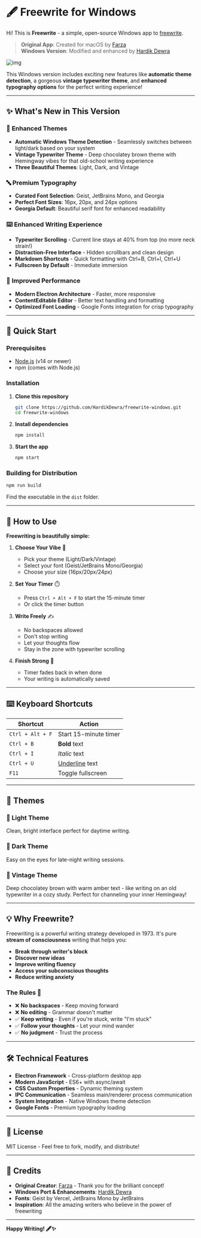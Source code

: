 # 🖋️ Freewrite for Windows

Hi! This is **Freewrite** - a simple, open-source Windows app to [freewrite](https://writingprocess.mit.edu/process/step-1-generate-ideas/instructions/freewriting/).

> **Original App**: Created for macOS by [Farza](https://github.com/buildspace/freewrite)  
> **Windows Version**: Modified and enhanced by [Hardik Dewra](https://github.com/HardikDewra)

![img](https://i.imgur.com/2ucbtff.gif)

This Windows version includes exciting new features like **automatic theme detection**, a gorgeous **vintage typewriter theme**, and **enhanced typography options** for the perfect writing experience!

---

## ✨ **What's New in This Version**

### 🎨 **Enhanced Themes**
- **Automatic Windows Theme Detection** - Seamlessly switches between light/dark based on your system
- **Vintage Typewriter Theme** - Deep chocolatey brown theme with Hemingway vibes for that old-school writing experience
- **Three Beautiful Themes**: Light, Dark, and Vintage

### 🔤 **Premium Typography** 
- **Curated Font Selection**: Geist, JetBrains Mono, and Georgia
- **Perfect Font Sizes**: 16px, 20px, and 24px options
- **Georgia Default**: Beautiful serif font for enhanced readability

### ⌨️ **Enhanced Writing Experience**
- **Typewriter Scrolling** - Current line stays at 40% from top (no more neck strain!)
- **Distraction-Free Interface** - Hidden scrollbars and clean design
- **Markdown Shortcuts** - Quick formatting with Ctrl+B, Ctrl+I, Ctrl+U
- **Fullscreen by Default** - Immediate immersion

### 🚀 **Improved Performance**
- **Modern Electron Architecture** - Faster, more responsive
- **ContentEditable Editor** - Better text handling and formatting
- **Optimized Font Loading** - Google Fonts integration for crisp typography

---

## 🚀 **Quick Start**

### **Prerequisites**
- [Node.js](https://nodejs.org/) (v14 or newer)
- npm (comes with Node.js)

### **Installation**

1. **Clone this repository**
   ```bash
   git clone https://github.com/HardikDewra/freewrite-windows.git
   cd freewrite-windows
   ```

2. **Install dependencies**
   ```bash
   npm install
   ```

3. **Start the app**
   ```bash
   npm start
   ```

### **Building for Distribution**
```bash
npm run build
```
Find the executable in the `dist` folder.

---

## 🎯 **How to Use**

**Freewriting is beautifully simple:**

1. **Choose Your Vibe** 🎨
   - Pick your theme (Light/Dark/Vintage)
   - Select your font (Geist/JetBrains Mono/Georgia)
   - Choose your size (16px/20px/24px)

2. **Set Your Timer** ⏱️
   - Press `Ctrl + Alt + F` to start the 15-minute timer
   - Or click the timer button

3. **Write Freely** ✍️
   - No backspaces allowed
   - Don't stop writing
   - Let your thoughts flow
   - Stay in the zone with typewriter scrolling

4. **Finish Strong** 🎉
   - Timer fades back in when done
   - Your writing is automatically saved

---

## ⌨️ **Keyboard Shortcuts**

| Shortcut | Action |
|----------|--------|
| `Ctrl + Alt + F` | Start 15-minute timer |
| `Ctrl + B` | **Bold** text |
| `Ctrl + I` | *Italic* text |
| `Ctrl + U` | <u>Underline</u> text |
| `F11` | Toggle fullscreen |

---

## 🎨 **Themes**

### **🌅 Light Theme**
Clean, bright interface perfect for daytime writing.

### **🌙 Dark Theme**  
Easy on the eyes for late-night writing sessions.

### **📜 Vintage Theme**
Deep chocolatey brown with warm amber text - like writing on an old typewriter in a cozy study. Perfect for channeling your inner Hemingway!

---

## 💡 **Why Freewrite?**

Freewriting is a powerful writing strategy developed in 1973. It's pure **stream of consciousness** writing that helps you:

- **Break through writer's block**
- **Discover new ideas**
- **Improve writing fluency**
- **Access your subconscious thoughts**
- **Reduce writing anxiety**

### **The Rules** 📝
- ❌ **No backspaces** - Keep moving forward
- ❌ **No editing** - Grammar doesn't matter
- ✅ **Keep writing** - Even if you're stuck, write "I'm stuck"
- ✅ **Follow your thoughts** - Let your mind wander
- ✅ **No judgment** - Trust the process

---

## 🛠️ **Technical Features**

- **Electron Framework** - Cross-platform desktop app
- **Modern JavaScript** - ES6+ with async/await
- **CSS Custom Properties** - Dynamic theming system
- **IPC Communication** - Seamless main/renderer process communication
- **System Integration** - Native Windows theme detection
- **Google Fonts** - Premium typography loading

---

## 📄 **License**

MIT License - Feel free to fork, modify, and distribute!

---

## 🙏 **Credits**

- **Original Creator**: [Farza](https://github.com/buildspace/freewrite) - Thank you for the brilliant concept!
- **Windows Port & Enhancements**: [Hardik Dewra](https://github.com/HardikDewra)
- **Fonts**: Geist by Vercel, JetBrains Mono by JetBrains
- **Inspiration**: All the amazing writers who believe in the power of freewriting

---

**Happy Writing! 🖋️✨**

